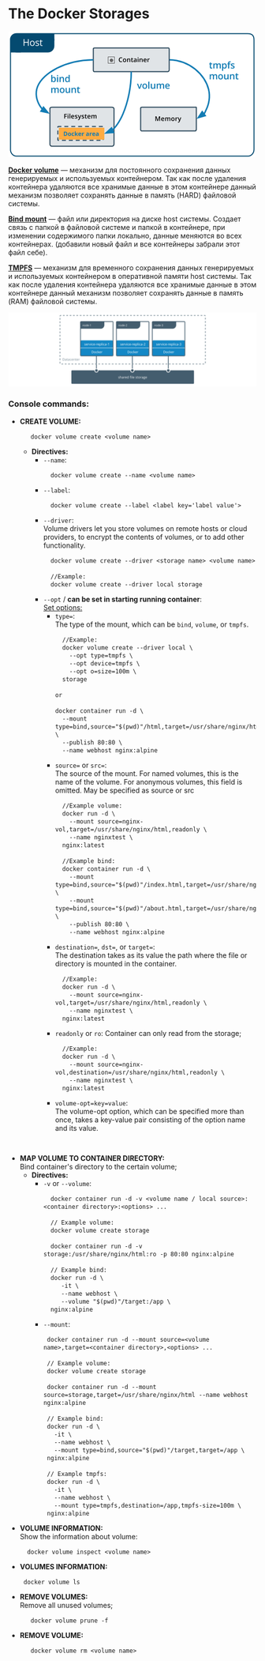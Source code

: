 # The Docker Storages

[![](../../images/types-of-mounts-volume.png)](../../images/types-of-mounts-volume.png)

**<ins>Docker volume</ins>** — механизм для постоянного сохранения данных генерируемых и используемых
контейнером. Так как после удаления контейнера удаляются все хранимые данные в этом контейнере
данный механизм позволяет сохранять данные в память (HARD) файловой системы.

**<ins>Bind mount</ins>** — файл или директория на диске host системы. Создает связь с папкой в файловой системе
и папкой в контейнере, при изменении содержимого папки локально, данные меняются во всех контейнерах.
(добавили новый файл и все контейнеры забрали этот файл себе).

**<ins>TMPFS</ins>** — механизм для временного сохранения данных генерируемых и используемых контейнером в
оперативной памяти host системы. Так как после удаления контейнера удаляются все хранимые данные в этом контейнере
данный механизм позволяет сохранять данные в память (RAM) файловой системы.

[![](../../images/volumes-shared-storage.svg)](../../images/volumes-shared-storage.svg)

### Console commands:
- **CREATE VOLUME:**
  ```text
     docker volume create <volume name>
  ```
  - **Directives:**
    - `--name`:
      ```text
        docker volume create --name <volume name>
      ```
    - `--label`:
      ```text
        docker volume create --label <label key='label value'>
      ```
    - `--driver`:  
      Volume drivers let you store volumes on remote hosts or cloud providers, to encrypt the
      contents of volumes, or to add other functionality.
      ```text
        docker volume create --driver <storage name> <volume name>
      
        //Example:
        docker volume create --driver local storage
      ```
    - `--opt` / **can be set in starting running container**:    
      <ins>Set options:</ins>
      - `type=`:   
        The type of the mount, which can be `bind`, `volume`, or `tmpfs`.
        ```text
          //Example:
          docker volume create --driver local \
            --opt type=tmpfs \
            --opt device=tmpfs \
            --opt o=size=100m \
          storage
        
        or
        
        docker container run -d \
          --mount type=bind,source="$(pwd)"/html,target=/usr/share/nginx/html,readonly \
          --publish 80:80 \
          --name webhost nginx:alpine
        ```
      - `source=` or `src=`:  
        The source of the mount. For named volumes, this is the name of the volume. For anonymous
        volumes, this field is omitted. May be specified as source or src
        ```text
          //Example volume:
          docker run -d \
            --mount source=nginx-vol,target=/usr/share/nginx/html,readonly \
            --name nginxtest \
          nginx:latest
        
          //Example bind:
          docker container run -d \
            --mount type=bind,source="$(pwd)"/index.html,target=/usr/share/nginx/html/index.html \
            --mount type=bind,source="$(pwd)"/about.html,target=/usr/share/nginx/html/about.html \
            --publish 80:80 \
            --name webhost nginx:alpine
        ```
      - `destination=`, `dst=`, or `target=`:  
        The destination takes as its value the path where the file or directory is mounted in the
        container.
        ```text
          //Example:
          docker run -d \
            --mount source=nginx-vol,target=/usr/share/nginx/html,readonly \
            --name nginxtest \
          nginx:latest
        ```
      - `readonly` or `ro`:
        Container can only read from the storage;
        ```text
          //Example:
          docker run -d \
            --mount source=nginx-vol,destination=/usr/share/nginx/html,readonly \
            --name nginxtest \
          nginx:latest
        ```
      - `volume-opt=key=value`:    
        The volume-opt option, which can be specified more than once, takes a key-value pair
        consisting of the option name and its value.
        ```text
          
        ```  
- **MAP VOLUME TO CONTAINER DIRECTORY:**  
  Bind container's directory to the certain volume;
  - **Directives:**
    - `-v` or `--volume`:
      ```text
        docker container run -d -v <volume name / local source>:<container directory>:<options> ...
      
        // Example volume:
        docker volume create storage
      
        docker container run -d -v storage:/usr/share/nginx/html:ro -p 80:80 nginx:alpine
      
        // Example bind:
        docker run -d \                                                                                        
           -it \
           --name webhost \
           --volume "$(pwd)"/target:/app \
        nginx:alpine
      ```
    - `--mount`:
       ```text
        docker container run -d --mount source=<volume name>,target=<container directory>,<options> ...

        // Example volume:
        docker volume create storage
      
        docker container run -d --mount source=storage,target=/usr/share/nginx/html --name webhost nginx:alpine
      
        // Example bind:
        docker run -d \
          -it \
          --name webhost \
          --mount type=bind,source="$(pwd)"/target,target=/app \
        nginx:alpine
      
        // Example tmpfs:
        docker run -d \
          -it \
          --name webhost \
          --mount type=tmpfs,destination=/app,tmpfs-size=100m \
        nginx:alpine
      ```
- **VOLUME INFORMATION:**  
  Show the information about volume:
  ```text
    docker volume inspect <volume name>
  ```
- **VOLUMES INFORMATION:**
   ```text
    docker volume ls
   ```
- **REMOVE VOLUMES:**  
  Remove all unused volumes;
   ```text
      docker volume prune -f
   ```
- **REMOVE VOLUME:**
   ```text
      docker volume rm <volume name>
   ```

